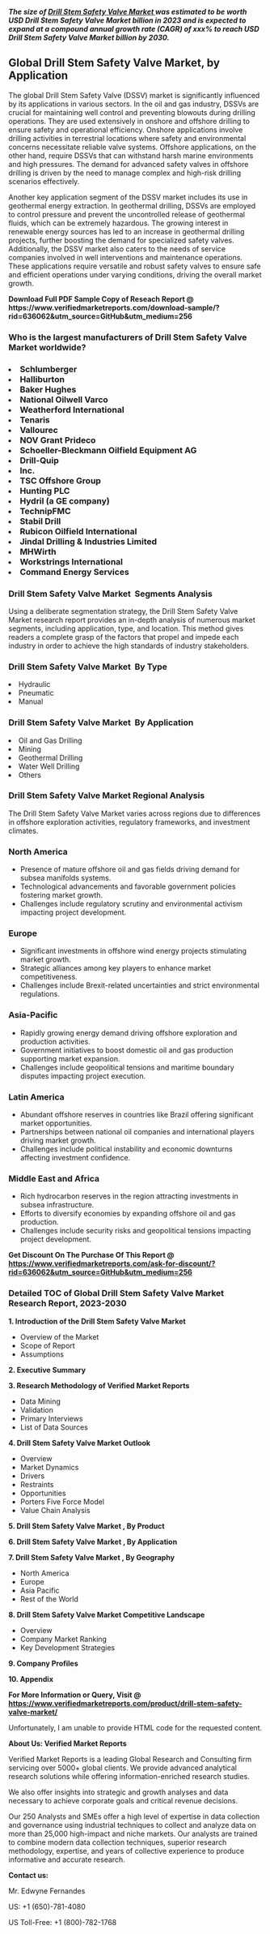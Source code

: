 <p><em><strong>The size of <a href="https://www.verifiedmarketreports.com/download-sample/?rid=636062&utm_source=GitHub&utm_medium=256" target="_blank">Drill Stem Safety Valve Market </a> was estimated to be worth USD Drill Stem Safety Valve Market billion in 2023 and is expected to expand at a compound annual growth rate (CAGR) of xxx% to reach USD Drill Stem Safety Valve Market billion by 2030.</strong></em><br /><h2>Global Drill Stem Safety Valve Market, by Application</h2><p>The global Drill Stem Safety Valve (DSSV) market is significantly influenced by its applications in various sectors. In the oil and gas industry, DSSVs are crucial for maintaining well control and preventing blowouts during drilling operations. They are used extensively in onshore and offshore drilling to ensure safety and operational efficiency. Onshore applications involve drilling activities in terrestrial locations where safety and environmental concerns necessitate reliable valve systems. Offshore applications, on the other hand, require DSSVs that can withstand harsh marine environments and high pressures. The demand for advanced safety valves in offshore drilling is driven by the need to manage complex and high-risk drilling scenarios effectively.</p><p>Another key application segment of the DSSV market includes its use in geothermal energy extraction. In geothermal drilling, DSSVs are employed to control pressure and prevent the uncontrolled release of geothermal fluids, which can be extremely hazardous. The growing interest in renewable energy sources has led to an increase in geothermal drilling projects, further boosting the demand for specialized safety valves. Additionally, the DSSV market also caters to the needs of service companies involved in well interventions and maintenance operations. These applications require versatile and robust safety valves to ensure safe and efficient operations under varying conditions, driving the overall market growth.</p></p><p id="" class=""><strong>Download Full PDF Sample Copy of Reseach Report @ <a target="">https://www.verifiedmarketreports.com/download-sample/?rid=636062&utm_source=GitHub&utm_medium=256</a></strong></p><h3 id="" class="">Who is the largest manufacturers of&nbsp;Drill Stem Safety Valve Market worldwide?</h3><h3 class=""></Li><Li>Schlumberger</Li><Li> Halliburton</Li><Li> Baker Hughes</Li><Li> National Oilwell Varco</Li><Li> Weatherford International</Li><Li> Tenaris</Li><Li> Vallourec</Li><Li> NOV Grant Prideco</Li><Li> Schoeller-Bleckmann Oilfield Equipment AG</Li><Li> Drill-Quip</Li><Li> Inc.</Li><Li> TSC Offshore Group</Li><Li> Hunting PLC</Li><Li> Hydril (a GE company)</Li><Li> TechnipFMC</Li><Li> Stabil Drill</Li><Li> Rubicon Oilfield International</Li><Li> Jindal Drilling & Industries Limited</Li><Li> MHWirth</Li><Li> Workstrings International</Li><Li> Command Energy Services</h3><h3 id="" class="">Drill Stem Safety Valve Market &nbsp;Segments Analysis</h3><p id="" class="">Using a deliberate segmentation strategy, the Drill Stem Safety Valve Market research report provides an in-depth analysis of numerous market segments, including application, type, and location. This method gives readers a complete grasp of the factors that propel and impede each industry in order to achieve the high standards of industry stakeholders.</p><h3 id="" class="">Drill Stem Safety Valve Market &nbsp;By Type</h3><p></Li><Li>Hydraulic</Li><Li> Pneumatic</Li><Li> Manual</p><h3 id="" class="">Drill Stem Safety Valve Market &nbsp;By Application</h3><p class=""></Li><Li>Oil and Gas Drilling</Li><Li> Mining</Li><Li> Geothermal Drilling</Li><Li> Water Well Drilling</Li><Li> Others</p><h3 id="" class="">Drill Stem Safety Valve Market Regional Analysis</h3><p id="" class="">The Drill Stem Safety Valve Market varies across regions due to differences in offshore exploration activities, regulatory frameworks, and investment climates.</p><h3 id="" class="">North America</h3><ul><li>Presence of mature offshore oil and gas fields driving demand for subsea manifolds systems.</li><li>Technological advancements and favorable government policies fostering market growth.</li><li>Challenges include regulatory scrutiny and environmental activism impacting project development.</li></ul><h3 id="" class="">Europe</h3><ul><li>Significant investments in offshore wind energy projects stimulating market growth.</li><li>Strategic alliances among key players to enhance market competitiveness.</li><li>Challenges include Brexit-related uncertainties and strict environmental regulations.</li></ul><h3 id="" class="">Asia-Pacific</h3><ul><li>Rapidly growing energy demand driving offshore exploration and production activities.</li><li>Government initiatives to boost domestic oil and gas production supporting market expansion.</li><li>Challenges include geopolitical tensions and maritime boundary disputes impacting project execution.</li></ul><h3 id="" class="">Latin America</h3><ul><li>Abundant offshore reserves in countries like Brazil offering significant market opportunities.</li><li>Partnerships between national oil companies and international players driving market growth.</li><li>Challenges include political instability and economic downturns affecting investment confidence.</li></ul><h3 id="" class="">Middle East and Africa</h3><ul><li>Rich hydrocarbon reserves in the region attracting investments in subsea infrastructure.</li><li>Efforts to diversify economies by expanding offshore oil and gas production.</li><li>Challenges include security risks and geopolitical tensions impacting project development.</li></ul><p id="" class=""><strong>Get Discount On The Purchase Of This Report @ <a href="https://www.verifiedmarketreports.com/ask-for-discount/?rid=636062&utm_source=GitHub&utm_medium=256" target="_blank">https://www.verifiedmarketreports.com/ask-for-discount/?rid=636062&utm_source=GitHub&utm_medium=256</a></strong></p><h3 id="" class="">Detailed TOC of Global Drill Stem Safety Valve Market Research Report, 2023-2030</h3><p id="" class=""><strong>1. Introduction of the Drill Stem Safety Valve Market </strong></p><ul><li>Overview of the Market</li><li>Scope of Report</li><li>Assumptions</li></ul><p id="" class=""><strong>2. Executive Summary</strong></p><p id="" class=""><strong>3. Research Methodology of Verified Market Reports</strong></p><ul><li>Data Mining</li><li>Validation</li><li>Primary Interviews</li><li>List of Data Sources</li></ul><p id="" class=""><strong>4. Drill Stem Safety Valve Market Outlook</strong></p><ul><li>Overview</li><li>Market Dynamics</li><li>Drivers</li><li>Restraints</li><li>Opportunities</li><li>Porters Five Force Model</li><li>Value Chain Analysis</li></ul><p id="" class=""><strong>5. Drill Stem Safety Valve Market , By Product</strong></p><p id="" class=""><strong>6. Drill Stem Safety Valve Market , By Application</strong></p><p id="" class=""><strong>7. Drill Stem Safety Valve Market , By Geography</strong></p><ul><li>North America</li><li>Europe</li><li>Asia Pacific</li><li>Rest of the World</li></ul><p id="" class=""><strong>8. Drill Stem Safety Valve Market Competitive Landscape</strong></p><ul><li>Overview</li><li>Company Market Ranking</li><li>Key Development Strategies</li></ul><p id="" class=""><strong>9. Company Profiles</strong></p><p id="" class=""><strong>10. Appendix</strong></p><p id="" class=""><strong>For More Information or Query, Visit @ <a href="https://www.verifiedmarketreports.com/product/drill-stem-safety-valve-market/" target="_blank">https://www.verifiedmarketreports.com/product/drill-stem-safety-valve-market/</a></strong></p>Unfortunately, I am unable to provide HTML code for the requested content.<p id="" class=""><strong>About Us: Verified Market Reports</strong></p><p id="" class="">Verified Market Reports is a leading Global Research and Consulting firm servicing over 5000+ global clients. We provide advanced analytical research solutions while offering information-enriched research studies.</p><p id="" class="">We also offer insights into strategic and growth analyses and data necessary to achieve corporate goals and critical revenue decisions.</p><p id="" class="">Our 250 Analysts and SMEs offer a high level of expertise in data collection and governance using industrial techniques to collect and analyze data on more than 25,000 high-impact and niche markets. Our analysts are trained to combine modern data collection techniques, superior research methodology, expertise, and years of collective experience to produce informative and accurate research.</p><p id="" class=""><strong>Contact us:</strong></p><p id="" class="">Mr. Edwyne Fernandes</p><p id="" class="">US: +1 (650)-781-4080</p><p id="" class="">US Toll-Free: +1 (800)-782-1768</p>

